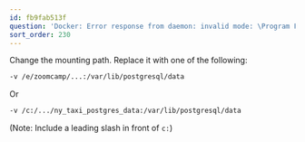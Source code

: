 ```yaml
---
id: fb9fab513f
question: 'Docker: Error response from daemon: invalid mode: \Program Files\Git\var\lib\postgresql\data.'
sort_order: 230
---
```


Change the mounting path. Replace it with one of the following:

```bash
-v /e/zoomcamp/...:/var/lib/postgresql/data
```
Or

```bash
-v /c:/.../ny_taxi_postgres_data:/var/lib/postgresql/data
```

(Note: Include a leading slash in front of `c:`)